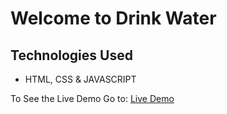 # Welcome to Drink Water

## Technologies Used
- HTML, CSS & JAVASCRIPT

To See the Live Demo Go to: [Live Demo](https://pnsvn3035.github.io/drink-water/)
